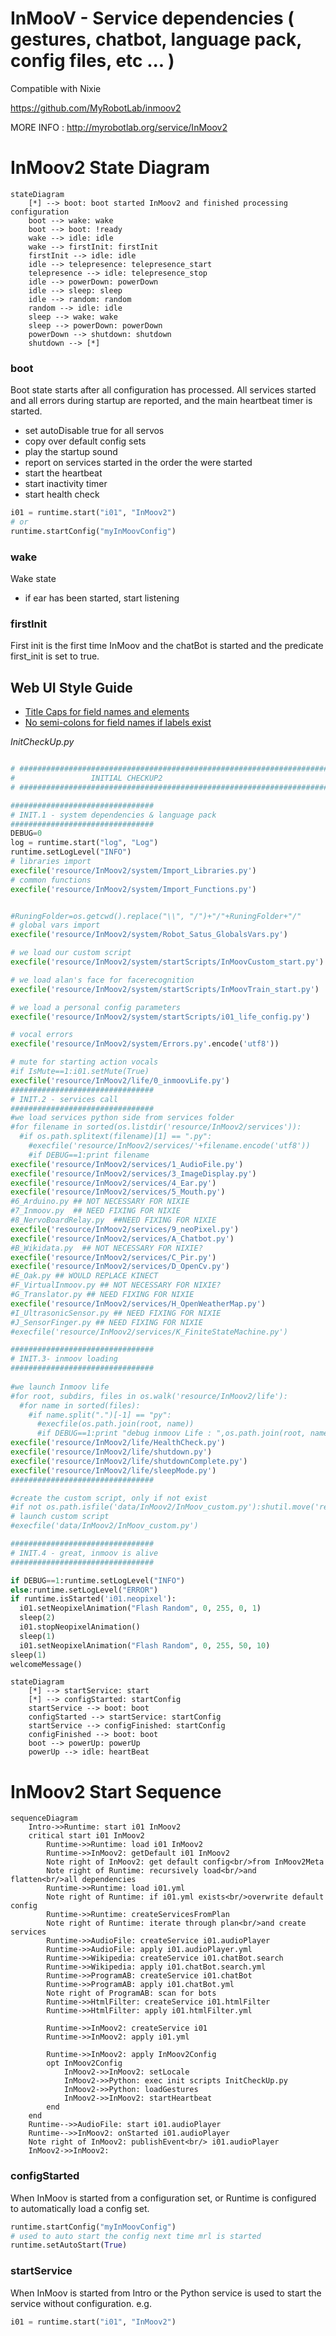 # InMooV - Service dependencies ( gestures, chatbot, language pack, config files, etc ... )    
  
Compatible with Nixie  
  
https://github.com/MyRobotLab/inmoov2
  
  
MORE INFO : http://myrobotlab.org/service/InMoov2


# InMoov2 State Diagram

```mermaid
stateDiagram
    [*] --> boot: boot started InMoov2 and finished processing configuration
    boot --> wake: wake
    boot --> boot: !ready
    wake --> idle: idle
    wake --> firstInit: firstInit
    firstInit --> idle: idle
    idle --> telepresence: telepresence_start
    telepresence --> idle: telepresence_stop
    idle --> powerDown: powerDown
    idle --> sleep: sleep
    idle --> random: random
    random --> idle: idle
    sleep --> wake: wake
    sleep --> powerDown: powerDown
    powerDown --> shutdown: shutdown
    shutdown --> [*]
```

### boot
Boot state starts after all configuration has processed.
All services started and all errors during startup are reported,
and the main heartbeat timer is started.

* set autoDisable true for all servos
* copy over default config sets
* play the startup sound
* report on services started in the order the were started
* start the heartbeat
* start inactivity timer
* start health check

```python
i01 = runtime.start("i01", "InMoov2")
# or
runtime.startConfig("myInMoovConfig")
```


### wake
Wake state

* if ear has been started, start listening


### firstInit
First init is the first time InMoov and the chatBot is started and
the predicate first_init is set to true.


## Web UI Style Guide
* [Title Caps for field names and elements](https://learn.microsoft.com/en-us/previous-versions/windows/desktop/bb246428(v=vs.85)?redirectedfrom=MSDN)
* [No semi-colons for field names if labels exist](https://ux.stackexchange.com/questions/3611/should-label-and-field-be-separated-with-colon)


_InitCheckUp.py_

```py

# ##############################################################################
#                 INITIAL CHECKUP2
# ##############################################################################

################################
# INIT.1 - system dependencies & language pack
################################
DEBUG=0
log = runtime.start("log", "Log")
runtime.setLogLevel("INFO")
# libraries import
execfile('resource/InMoov2/system/Import_Libraries.py')
# common functions
execfile('resource/InMoov2/system/Import_Functions.py')


#RuningFolder=os.getcwd().replace("\\", "/")+"/"+RuningFolder+"/"
# global vars import
execfile('resource/InMoov2/system/Robot_Satus_GlobalsVars.py')

# we load our custom script
execfile('resource/InMoov2/system/startScripts/InMoovCustom_start.py')

# we load alan's face for facerecognition
execfile('resource/InMoov2/system/startScripts/InMoovTrain_start.py')

# we load a personal config parameters
execfile('resource/InMoov2/system/startScripts/i01_life_config.py')

# vocal errors
execfile('resource/InMoov2/system/Errors.py'.encode('utf8'))

# mute for starting action vocals
#if IsMute==1:i01.setMute(True)
execfile('resource/InMoov2/life/0_inmoovLife.py')
################################
# INIT.2 - services call
################################
#we load services python side from services folder
#for filename in sorted(os.listdir('resource/InMoov2/services')):    
  #if os.path.splitext(filename)[1] == ".py":
    #execfile('resource/InMoov2/services/'+filename.encode('utf8'))
    #if DEBUG==1:print filename
execfile('resource/InMoov2/services/1_AudioFile.py')
execfile('resource/InMoov2/services/3_ImageDisplay.py')
execfile('resource/InMoov2/services/4_Ear.py')
execfile('resource/InMoov2/services/5_Mouth.py')
#6_Arduino.py ## NOT NECESSARY FOR NIXIE
#7_Inmoov.py  ## NEED FIXING FOR NIXIE
#8_NervoBoardRelay.py  ##NEED FIXING FOR NIXIE
execfile('resource/InMoov2/services/9_neoPixel.py')
execfile('resource/InMoov2/services/A_Chatbot.py')
#B_Wikidata.py  ## NOT NECESSARY FOR NIXIE?
execfile('resource/InMoov2/services/C_Pir.py')
execfile('resource/InMoov2/services/D_OpenCv.py')
#E_Oak.py ## WOULD REPLACE KINECT
#F_VirtualInmoov.py ## NOT NECESSARY FOR NIXIE?
#G_Translator.py ## NEED FIXING FOR NIXIE
execfile('resource/InMoov2/services/H_OpenWeatherMap.py')
#I_UltrasonicSensor.py ## NEED FIXING FOR NIXIE
#J_SensorFinger.py ## NEED FIXING FOR NIXIE
#execfile('resource/InMoov2/services/K_FiniteStateMachine.py')

################################ 
# INIT.3- inmoov loading
################################
    
#we launch Inmoov life
#for root, subdirs, files in os.walk('resource/InMoov2/life'):
  #for name in sorted(files):
    #if name.split(".")[-1] == "py":
      #execfile(os.path.join(root, name))
      #if DEBUG==1:print "debug inmoov Life : ",os.path.join(root, name)
execfile('resource/InMoov2/life/HealthCheck.py')
execfile('resource/InMoov2/life/shutdown.py')
execfile('resource/InMoov2/life/shutdownComplete.py')
execfile('resource/InMoov2/life/sleepMode.py')
################################

#create the custom script, only if not exist
#if not os.path.isfile('data/InMoov2/InMoov_custom.py'):shutil.move('resource/InMoov2/custom/InMoov_custom.py','data/InMoov2/custom/InMoov_custom.py')
# launch custom script
#execfile('data/InMoov2/InMoov_custom.py')

################################
# INIT.4 - great, inmoov is alive
################################

if DEBUG==1:runtime.setLogLevel("INFO")
else:runtime.setLogLevel("ERROR")
if runtime.isStarted('i01.neopixel'):    
  i01.setNeopixelAnimation("Flash Random", 0, 255, 0, 1)
  sleep(2)
  i01.stopNeopixelAnimation()
  sleep(1)
  i01.setNeopixelAnimation("Flash Random", 0, 255, 50, 10)
sleep(1)
welcomeMessage()


```


```mermaid
stateDiagram
    [*] --> startService: start
    [*] --> configStarted: startConfig
    startService --> boot: boot
    configStarted --> startService: startConfig
    startService --> configFinished: startConfig
    configFinished --> boot: boot
    boot --> powerUp: powerUp
    powerUp --> idle: heartBeat
```



# InMoov2 Start Sequence
```mermaid
sequenceDiagram
    Intro->>Runtime: start i01 InMoov2
    critical start i01 InMoov2
        Runtime->>Runtime: load i01 InMoov2
        Runtime->>InMoov2: getDefault i01 InMoov2
        Note right of InMoov2: get default config<br/>from InMoov2Meta
        Note right of Runtime: recursively load<br/>and flatten<br/>all dependencies
        Runtime->>Runtime: load i01.yml 
        Note right of Runtime: if i01.yml exists<br/>overwrite default config
        Runtime->>Runtime: createServicesFromPlan
        Note right of Runtime: iterate through plan<br/>and create services
        Runtime->>AudioFile: createService i01.audioPlayer
        Runtime->>AudioFile: apply i01.audioPlayer.yml
        Runtime->>Wikipedia: createService i01.chatBot.search
        Runtime->>Wikipedia: apply i01.chatBot.search.yml
        Runtime->>ProgramAB: createService i01.chatBot
        Runtime->>ProgramAB: apply i01.chatBot.yml
        Note right of ProgramAB: scan for bots
        Runtime->>HtmlFilter: createService i01.htmlFilter
        Runtime->>HtmlFilter: apply i01.htmlFilter.yml

        Runtime->>InMoov2: createService i01
        Runtime->>InMoov2: apply i01.yml

        Runtime->>InMoov2: apply InMoov2Config
        opt InMoov2Config
            InMoov2->>InMoov2: setLocale
            InMoov2->>Python: exec init scripts InitCheckUp.py
            InMoov2->>Python: loadGestures
            InMoov2->>InMoov2: startHeartbeat
        end
    end
    Runtime-->>AudioFile: start i01.audioPlayer
    Runtime-->>InMoov2: onStarted i01.audioPlayer
    Note right of InMoov2: publishEvent<br/> i01.audioPlayer
    InMoov2->>InMoov2: 

```


### configStarted
When InMoov is started from a configuration set, or Runtime is configured to automatically load a config set.
```python
runtime.startConfig("myInMoovConfig")
# used to auto start the config next time mrl is started
runtime.setAutoStart(True)
```

### startService
When InMoov is started from Intro or the Python service is used to start the service without configuration.
e.g.
```python
i01 = runtime.start("i01", "InMoov2")
```


